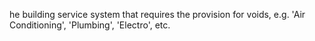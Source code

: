﻿he building service system that requires the provision for voids, e.g. 'Air Conditioning', 'Plumbing', 'Electro', etc.
